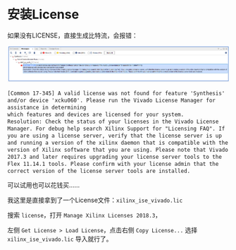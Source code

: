 # 安装License

如果没有LICENSE，直接生成比特流，会报错：

![](images-221114/license-error.png)

```
[Common 17-345] A valid license was not found for feature 'Synthesis' and/or device 'xcku060'. Please run the Vivado License Manager for assistance in determining
which features and devices are licensed for your system.
Resolution: Check the status of your licenses in the Vivado License Manager. For debug help search Xilinx Support for "Licensing FAQ". If you are using a license server, verify that the license server is up and running a version of the xilinx daemon that is compatible with the version of Xilinx software that you are using. Please note that Vivado 2017.3 and later requires upgrading your license server tools to the Flex 11.14.1 tools. Please confirm with your license admin that the correct version of the license server tools are installed.
```

可以试用也可以花钱买……

我这里是直接拿到了一个License文件：`xilinx_ise_vivado.lic`

搜索 `license`，打开 `Manage Xilinx Licenses 2018.3`，

左侧 `Get License > Load License`，点击右侧 `Copy License...` 选择 `xilinx_ise_vivado.lic` 导入就行了。

